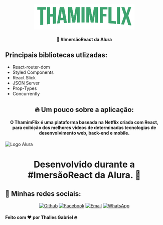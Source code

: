<p align="center">
  <img src="./src//assets/img/thamimflix.png"/>
 </p>
 
 <h4 align="center">
  🚀 #ImersãoReact da Alura
</h4>

<h2>Principais bibliotecas utlizadas:</h2>
  
  - React-router-dom
  - Styled Components
  - React Slick
  - JSON Server
  - Prop-Types
  - Concurrently
 

  
  <h2 align="center">🔥 Um pouco sobre a aplicação:</h2>
  
  <h4 align="center">O ThamimFlix é uma plataforma baseada na Netflix criada com React, para exibição dos melhores vídeos de determinadas tecnologias de desenvolvimento web, back-end e mobile.</h4>
  
   <img src="https://www.alura.com.br/assets/img/alura-logo-white.1570550707.svg" alt="Logo Alura" />

  
  <h1 align="center">Desenvolvido durante a #ImersãoReact da Alura. 🚀</h1>

<h2>📱 Minhas redes sociais:</h2>

<p align="center">
   <a href="https://github.com/thallesyasmim" target="_blank" >
    <img alt="Github" src="https://img.shields.io/badge/Github--%23F8952D?style=social&logo=github"></a>
    
      
  <a href="https://www.facebook.com/thalles.gabriel.1690" target="_blank" >
    <img alt="Facebook" src="https://img.shields.io/badge/Facebook--%23F8952D?style=social&logo=facebook"></a>
    
    
  <a href="mailto:ithallesgabriel1307@gmail.com" target="_blank" >
    <img alt="Email" src="https://img.shields.io/badge/Email--%23F8952D?style=social&logo=gmail"></a> 
  
  <a href="https://api.whatsapp.com/send?phone=5511989352938" target="_blank" >
    <img alt="WhatsApp" src="https://img.shields.io/badge/Whatsapp--%23F8952D?style=social&logo=whatsapp"></a>
 </p>


<h4>Feito com ❤ por Thalles Gabriel 🔥 </h4>
